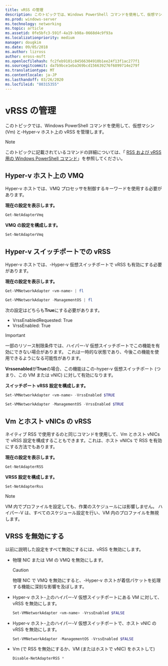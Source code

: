 ```yaml
---
title: vRSS の管理
description: このトピックでは、Windows PowerShell コマンドを使用して、仮想マシン (Vm) および Hyper-v ホストで vRSS を管理します。
ms.prod: windows-server
ms.technology: networking
ms.topic: article
ms.assetid: 0fe5bfc3-591f-4a19-b98a-0668d4c9f93a
ms.localizationpriority: medium
manager: dougkim
ms.date: 09/05/2018
ms.author: lizross
author: eross-msft
ms.openlocfilehash: fc2feb9101c84566304910b1ee24f13f1ac277f1
ms.sourcegitcommit: da7b9bce1eba369bcd156639276f6899714e279f
ms.translationtype: MT
ms.contentlocale: ja-JP
ms.lasthandoff: 03/26/2020
ms.locfileid: "80315355"
---
```

# <a name="manage-vrss"></a>vRSS の管理

このトピックでは、Windows PowerShell コマンドを使用して、仮想マシン \(Vm\) と\-Hyper-v ホスト上の vRSS を管理します。

>[!NOTE]
>このトピックに記載されているコマンドの詳細については、「 [RSS および vRSS 用の Windows PowerShell コマンド](vrss-wps.md)」を参照してください。

## <a name="vmq-on-hyper-v-hosts"></a>Hyper-v ホスト上の VMQ

Hyper-v ホストでは、VMQ プロセッサを制御するキーワードを使用する必要があります。

**現在の設定を表示します。** 

```PowerShell
Get-NetAdapterVmq
```

**VMQ の設定を構成します。** 

```PowerShell
Set-NetAdapterVmq
```


## <a name="vrss-on-hyper-v-switch-ports"></a>Hyper-v スイッチポートでの vRSS

Hyper-v ホストでは、\-Hyper-v 仮想スイッチポートで vRSS も有効にする必要があります。

**現在の設定を表示します。**

```PowerShell
Get-VMNetworkAdapter <vm-name> | fl

Get-VMNetworkAdapter -ManagementOS | fl
```
    
次の設定はどちらも**True**にする必要があります。 

- VrssEnabledRequested: True
- VrssEnabled: True
    
>[!IMPORTANT]
>一部のリソース制限条件では、ハイパー\-V 仮想スイッチポートでこの機能を有効にできない場合があります。 これは一時的な状態であり、今後この機能を使用できるようになる可能性があります。
>
>**Vrssenabled**が**True**の場合、この機能はこの\-hyper-v 仮想スイッチポート (つまり、この VM または vNIC) に対して有効になります。

**スイッチポート vRSS 設定を構成します。**

```PowerShell
Set-VMNetworkAdapter <vm-name> -VrssEnabled $TRUE
    
Set-VMNetworkAdapter -ManagementOS -VrssEnabled $TRUE
```

## <a name="vrss-in-vms-and-host-vnics"></a>Vm とホスト vNICs の vRSS

ネイティブ RSS で使用するのと同じコマンドを使用して、Vm とホスト vNICs で vRSS 設定を構成することもできます。これは、ホスト vNICs で RSS を有効にする方法でもあります。  

**現在の設定を表示します。**

```PowerShell
Get-NetAdapterRSS
```

**VRSS 設定を構成します。**

```PowerShell
Set-NetAdapterRss
```

>[!NOTE]
> VM 内でプロファイルを設定しても、作業のスケジュールには影響しません。 ハイパー\-V は、すべてのスケジュール設定を行い、VM 内のプロファイルを無視します。

## <a name="disable-vrss"></a>VRSS を無効にする

以前に説明した設定をすべて無効にするには、vRSS を無効にします。

- 物理 NIC または VM の VMQ を無効にします。

  >[!CAUTION]
  >物理 NIC で VMQ を無効にすると、\-Hyper-v ホストが着信パケットを処理する機能に深刻な影響を及ぼします。

- Hyper-v ホスト\-上のハイパー\-V 仮想スイッチポートにある VM に対して、vRSS を無効にします。

   ```PowerShell
   Set-VMNetworkAdapter <vm-name> -VrssEnabled $FALSE
   ```

- Hyper-v ホスト\-上のハイパー\-V 仮想スイッチポートで、ホスト vNIC の vRSS を無効にします。

   ```PowerShell
   Set-VMNetworkAdapter -ManagementOS -VrssEnabled $FALSE
   ```

- Vm \(で RSS を無効にするか、VM \(またはホストで vNIC\) をホストして\)

   ```PowerShell
   Disable-NetAdapterRSS *
   ```
